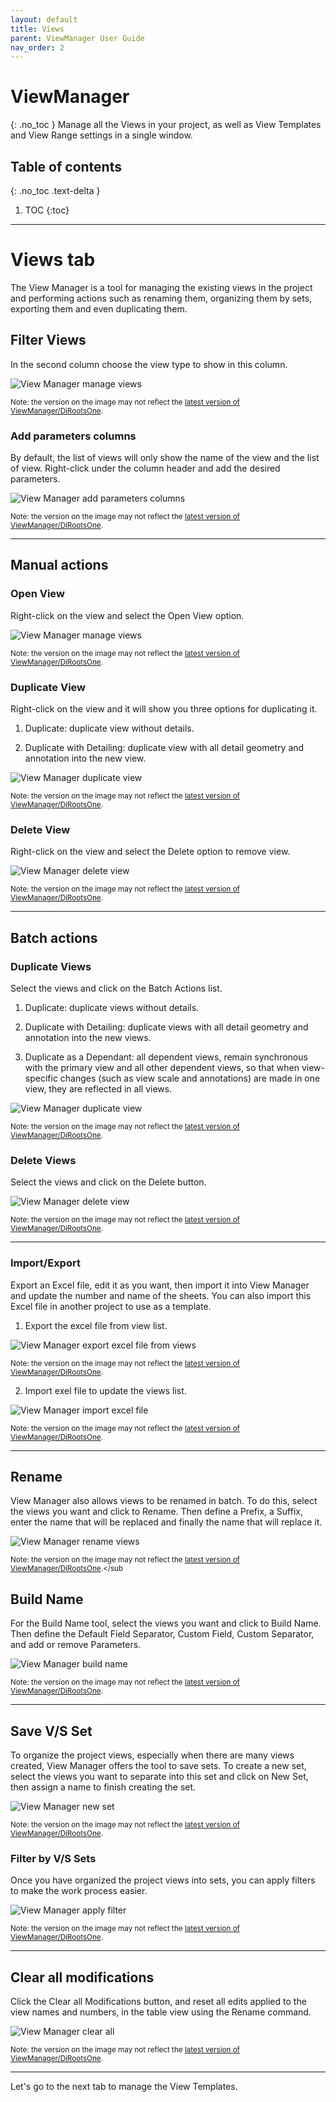 ```yaml
---
layout: default
title: Views
parent: ViewManager User Guide
nav_order: 2
---
```


# ViewManager
{: .no_toc }
Manage all the Views in your project, as well as View Templates and View Range settings in a single window.
## Table of contents
{: .no_toc .text-delta }

1. TOC
{:toc}

---

# Views tab

The View Manager is a tool for managing the existing views in the project and performing actions such as renaming them, organizing them by sets, exporting them and even duplicating them. 

## Filter Views

In the second column choose the view type to show in this column.

![View Manager manage views](../../../assets\images\ViewManager\VM-Vw-ColumnFilter.gif)

<sub>Note: the version on the image may not reflect the [latest version of ViewManager/DiRootsOne](https://diroots.com/revit-plugins/dirootsone/).</sub>

### Add parameters columns

By default, the list of views will only show the name of the view and the list of view. Right-click under the column header and add the desired parameters.

![View Manager add parameters columns](../../../assets\images\ViewManager\VM-Vw-AddParameters.gif)

<sub>Note: the version on the image may not reflect the [latest version of ViewManager/DiRootsOne](https://diroots.com/revit-plugins/dirootsone/).</sub>

---

## Manual actions

### Open View

Right-click on the view and select the Open View option.

![View Manager manage views](../../../assets\images\ViewManager\VM-Vw-OpenView.gif)

<sub>Note: the version on the image may not reflect the [latest version of ViewManager/DiRootsOne](https://diroots.com/revit-plugins/dirootsone/).</sub>

### Duplicate View

Right-click on the view and it will show you three options for duplicating it.

1. Duplicate: duplicate view without details.

2. Duplicate with Detailing: duplicate view with all detail geometry and annotation into the new view.

![View Manager duplicate view](../../../assets\images\ViewManager\VM-Vw-Duplicate.gif)

<sub>Note: the version on the image may not reflect the [latest version of ViewManager/DiRootsOne](https://diroots.com/revit-plugins/dirootsone/).</sub>

### Delete View

Right-click on the view and select the Delete option to remove view.

![View Manager delete view](../../../assets\images\ViewManager\VM-Vw-DeleteView.gif)

<sub>Note: the version on the image may not reflect the [latest version of ViewManager/DiRootsOne](https://diroots.com/revit-plugins/dirootsone/).</sub>

---

## Batch actions

### Duplicate Views

Select the views and click on the Batch Actions list.

1. Duplicate: duplicate views without details.

2. Duplicate with Detailing: duplicate views with all detail geometry and annotation into the new views.

3. Duplicate as a Dependant: all dependent views, remain synchronous with the primary view and all other dependent views, so that when view-specific changes (such as view scale and annotations) are made in one view, they are reflected in all views.

![View Manager duplicate view](../../../assets\images\ViewManager\VM-Vw-DuplicateinBatch.gif)

<sub>Note: the version on the image may not reflect the [latest version of ViewManager/DiRootsOne](https://diroots.com/revit-plugins/dirootsone/).</sub>

### Delete Views

Select the views and click on the Delete button.

![View Manager delete view](../../../assets\images\ViewManager\VM-Vw-DeleteBatch.gif)

<sub>Note: the version on the image may not reflect the [latest version of ViewManager/DiRootsOne](https://diroots.com/revit-plugins/dirootsone/).</sub>

---

### Import/Export

Export an Excel file, edit it as you want, then import it into View Manager and update the number and name of the sheets. You can also import this Excel file in another project to use as a template.

1. Export the excel file from view list.

![View Manager export excel file from views](../../../assets\images\ViewManager\VM-Vw-Export.gif)

<sub>Note: the version on the image may not reflect the [latest version of ViewManager/DiRootsOne](https://diroots.com/revit-plugins/dirootsone/).</sub>

2. Import exel file to update the views list.

![View Manager import excel file](../../../assets\images\ViewManager\VM-Vw-Import.gif)

<sub>Note: the version on the image may not reflect the [latest version of ViewManager/DiRootsOne](https://diroots.com/revit-plugins/dirootsone/).</sub>

---

## Rename

View Manager also allows views to be renamed in batch. To do this, select the views you want and click to Rename. 
Then define a Prefix, a Suffix, enter the name that will be replaced and finally the name that will replace it.

![View Manager rename views](../../../assets\images\ViewManager\VM-Vw-Rename.gif)

<sub>Note: the version on the image may not reflect the [latest version of ViewManager/DiRootsOne](https://diroots.com/revit-plugins/dirootsone/).</sub

## Build Name

For the Build Name tool, select the views you want and click to Build Name.
Then define the Default Field Separator, Custom Field, Custom Separator, and add or remove Parameters.

![View Manager build name](../../../assets\images\ViewManager\VM-Vw-BuildName.gif)

<sub>Note: the version on the image may not reflect the [latest version of ViewManager/DiRootsOne](https://diroots.com/revit-plugins/dirootsone/).</sub>

---

## Save V/S Set

To organize the project views, especially when there are many views created, View Manager offers the tool to save sets.
To create a new set, select the views you want to separate into this set and click on New Set, then assign a name to finish creating the set.

![View Manager new set](../../../assets\images\ViewManager\VM-Vw-SaveSet.gif)

<sub>Note: the version on the image may not reflect the [latest version of ViewManager/DiRootsOne](https://diroots.com/revit-plugins/dirootsone/).</sub>

### Filter by V/S Sets

Once you have organized the project views into sets, you can apply filters to make the work process easier.

![View Manager apply filter](../../../assets\images\ViewManager\VM-Vw-Filter.gif)

<sub>Note: the version on the image may not reflect the [latest version of ViewManager/DiRootsOne](https://diroots.com/revit-plugins/dirootsone/).</sub>

---

## Clear all modifications

Click the Clear all Modifications button, and reset all edits applied to the view names and numbers, in the table view using the Rename command.

![View Manager clear all](../../../assets\images\ViewManager\VM-Vw-Clear.gif)

<sub>Note: the version on the image may not reflect the [latest version of ViewManager/DiRootsOne](https://diroots.com/revit-plugins/dirootsone/).</sub>

---

Let's go to the next tab to manage the View Templates.
